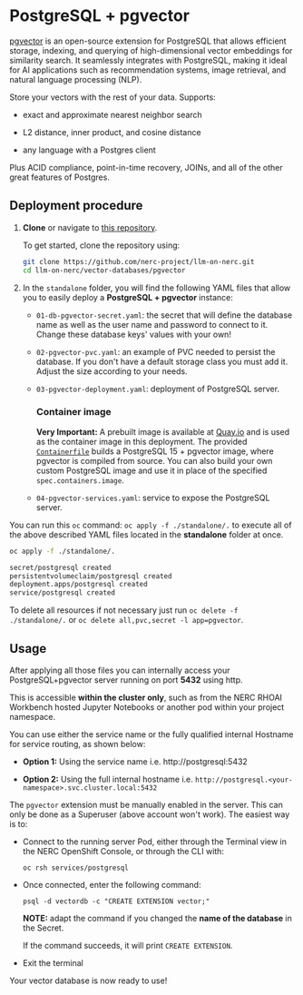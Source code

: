# PostgreSQL + pgvector

[pgvector](https://github.com/pgvector/pgvector) is an open-source extension for
PostgreSQL that allows efficient storage, indexing, and querying of high-dimensional
vector embeddings for similarity search. It seamlessly integrates with PostgreSQL,
making it ideal for AI applications such as recommendation systems, image retrieval,
and natural language processing (NLP).

Store your vectors with the rest of your data. Supports:

-   exact and approximate nearest neighbor search

-   L2 distance, inner product, and cosine distance

-   any language with a Postgres client

Plus ACID compliance, point-in-time recovery, JOINs, and all of the other great features of Postgres.

## Deployment procedure

1. **Clone** or navigate to [this repository](https://github.com/nerc-project/llm-on-nerc.git).

    To get started, clone the repository using:

    ```sh
    git clone https://github.com/nerc-project/llm-on-nerc.git
    cd llm-on-nerc/vector-databases/pgvector
    ```

2. In the `standalone` folder, you will find the following YAML files that allow you to easily deploy a **PostgreSQL + pgvector** instance:

    -   `01-db-pgvector-secret.yaml`: the secret that will define the database name as well as the user name and password to connect to it. Change these database keys' values with your own!

    -   `02-pgvector-pvc.yaml`: an example of PVC needed to persist the database. If you don't have a default storage class you must add it. Adjust the size according to your needs.

    -   `03-pgvector-deployment.yaml`: deployment of PostgreSQL server.

        ### Container image

        **Very Important:** A prebuilt image is available at [Quay.io](https://quay.io/repository/rh-aiservices-bu/postgresql-15-pgvector-c9s) and is used as the container image in this deployment. The provided [`Containerfile`](Containerfile) builds a PostgreSQL 15 + pgvector image, where pgvector is compiled from source. You can also build your own custom PostgreSQL image and use it in place of the specified `spec.containers.image`.

    -   `04-pgvector-services.yaml`: service to expose the PostgreSQL server.

You can run this `oc` command: `oc apply -f ./standalone/.` to execute all of the above described YAML files located in the **standalone** folder at once.

```sh
oc apply -f ./standalone/.

secret/postgresql created
persistentvolumeclaim/postgresql created
deployment.apps/postgresql created
service/postgresql created
```

To delete all resources if not necessary just run `oc delete -f ./standalone/.` or `oc delete all,pvc,secret -l app=pgvector`.

## Usage

After applying all those files you can internally access your PostgreSQL+pgvector server running on port **5432** using http.

This is accessible **within the cluster only**, such as from the NERC RHOAI Workbench hosted Jupyter Notebooks or another pod within your project namespace.

You can use either the service name or the fully qualified internal Hostname for service routing, as shown below:

-   **Option 1:** Using the service name i.e. http://postgresql:5432

-   **Option 2:** Using the full internal hostname i.e. `http://postgresql.<your-namespace>.svc.cluster.local:5432`

The `pgvector` extension must be manually enabled in the server. This can only be done as a Superuser (above account won't work). The easiest way is to:

-   Connect to the running server Pod, either through the Terminal view in the NERC OpenShift Console, or through the CLI with:

    `oc rsh services/postgresql`

-   Once connected, enter the following command:

    `psql -d vectordb -c "CREATE EXTENSION vector;"`

    **NOTE:** adapt the command if you changed the **name of the database** in the Secret.

    If the command succeeds, it will print `CREATE EXTENSION`.

-   Exit the terminal

Your vector database is now ready to use!
